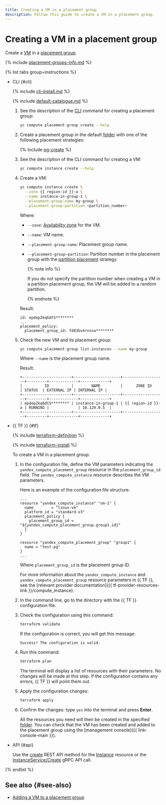 ```yaml
---
title: Creating a VM in a placement group
description: Follow this guide to create a VM in a placement group.
---
```


# Creating a VM in a placement group


Create a [VM](../../concepts/vm.md) in a [placement group](../../concepts/placement-groups.md).

{% include [placement-groups-info.md](../../../_includes/compute/placement-groups-info.md) %}

{% list tabs group=instructions %}

- CLI {#cli}

  {% include [cli-install.md](../../../_includes/cli-install.md) %}

  {% include [default-catalogue.md](../../../_includes/default-catalogue.md) %}

  1. See the description of the [CLI](../../../cli/) command for creating a placement group:

     ```bash
     yc compute placement-group create --help
     ```

  1. Create a placement group in the default [folder](../../../resource-manager/concepts/resources-hierarchy.md#folder) with one of the following placement strategies:

     {% include [pg-create](../../../_includes/compute/placement-groups-create.md) %}

  1. See the description of the CLI command for creating a VM:

     ```bash
     yc compute instance create --help
     ```

  1. Create a VM:

     ```bash
     yc compute instance create \
       --zone {{ region-id }}-a \
       --name instance-in-group-1 \
       --placement-group-name my-group \
       --placement-group-partition <partition_number>
     ```

     Where:
     * `--zone`: [Availability zone](../../../overview/concepts/geo-scope.md) for the VM.
     * `--name`: VM name.
     * `--placement-group-name`: Placement group name.
     * `--placement-group-partition`: Partition number in the placement group with the [partition placement](../../concepts/placement-groups.md#partition) strategy.

       {% note info %}

       If you do not specify the partition number when creating a VM in a partition placement group, the VM will be added to a random partition.

       {% endnote %}

     Result:

     ```text
     id: epdep2kq6dt5********
     ...
     placement_policy:
       placement_group_id: fd83bv4rnsna********
     ```

  1. Check the new VM and its placement group:

     ```bash
     yc compute placement-group list-instances --name my-group
     ```

     Where `--name` is the placement group name.

     Result:

     ```text
     +----------------------+---------------------+-------------------+---------+-------------+-------------+
     |          ID          |        NAME         |      ZONE ID      | STATUS  | EXTERNAL IP | INTERNAL IP |
     +----------------------+---------------------+-------------------+---------+-------------+-------------+
     | epdep2kq6dt5******** | instance-in-group-1 | {{ region-id }}-a | RUNNING |             | 10.129.0.5  |
     +----------------------+---------------------+-------------------+---------+-------------+-------------+
     ```

- {{ TF }} {#tf}

  {% include [terraform-definition](../../../_tutorials/_tutorials_includes/terraform-definition.md) %}

  {% include [terraform-install](../../../_includes/terraform-install.md) %}

  To create a VM in a placement group:
  1. In the configuration file, define the VM parameters indicating the `yandex_compute_placement_group` resource in the `placement_group_id` field. The `yandex_compute_instance` resource describes the VM parameters.

     Here is an example of the configuration file structure:

     ```hcl
     ...
     resource "yandex_compute_instance" "vm-1" {
       name        = "linux-vm"
       platform_id = "standard-v3"
       placement_policy {
         placement_group_id = "${yandex_compute_placement_group.group1.id}"
       }
     }

     resource "yandex_compute_placement_group" "group1" {
       name = "test-pg"
     }
     ...
     ```

     Where `placement_group_id` is the placement group ID.

     For more information about the `yandex_compute_instance` and `yandex_compute_placement_group` resource parameters in {{ TF }}, see the [relevant provider documentation]({{ tf-provider-resources-link }}/compute_instance).
  1. In the command line, go to the directory with the {{ TF }} configuration file.
  1. Check the configuration using this command:

     ```bash
     terraform validate
     ```

     If the configuration is correct, you will get this message:

     ```text
     Success! The configuration is valid.
     ```

  1. Run this command:

     ```bash
     terraform plan
     ```

     The terminal will display a list of resources with their parameters. No changes will be made at this step. If the configuration contains any errors, {{ TF }} will point them out.
  1. Apply the configuration changes:

     ```bash
     terraform apply
     ```

  1. Confirm the changes: type `yes` into the terminal and press **Enter**.

     All the resources you need will then be created in the specified [folder](../../../resource-manager/concepts/resources-hierarchy.md#folder). You can check that the VM has been created and added to the placement group using the [management console]({{ link-console-main }}).

- API {#api}

  Use the [create](../../api-ref/Instance/create.md) REST API method for the [Instance](../../api-ref/Instance/index.md) resource or the [InstanceService/Create](../../api-ref/grpc/Instance/create.md) gRPC API call.

{% endlist %}

## See also {#see-also}

* [Adding a VM to a placement group](add-vm.md)